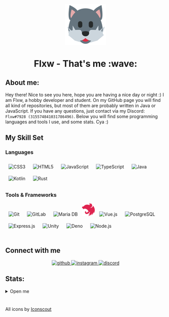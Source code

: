 <p align="center">
  <img width="128" height="128" src="https://github.com/zFlxw/zFlxw/blob/main/assets/mascot.png" alt="wolf mascot, I whish you could see it :(">  
</p>

<h1 align="center">Flxw - That's me :wave:</h1> 

## About me:
Hey there! Nice to see you here, hope you are having a nice day or night :) I am Flxw, a hobby developer and student. On my GitHub page you will find all kind of repositories, but most of them are probably written in Java or JavaScript. If you have any questions, just contact via my Discord: `Flxw#7928 (315574841031786496)`. Below you will find some programming languages and tools I use, and some stats. Cya :)


## My Skill Set

### Languages  
<div>  
<img style="margin: 10px" src="https://profilinator.rishav.dev/skills-assets/css3-original-wordmark.svg" alt="CSS3" height="50" />  
<img style="margin: 10px" src="https://profilinator.rishav.dev/skills-assets/html5-original-wordmark.svg" alt="HTML5" height="50" />  
<img style="margin: 10px" src="https://profilinator.rishav.dev/skills-assets/javascript-original.svg" alt="JavaScript" height="50" />  
<img style="margin: 10px" src="https://profilinator.rishav.dev/skills-assets/typescript-original.svg" alt="TypeScript" height="50" />  
<img style="margin: 10px" src="https://profilinator.rishav.dev/skills-assets/java-original-wordmark.svg" alt="Java" height="50" />  
<img style="margin: 10px" src="https://profilinator.rishav.dev/skills-assets/kotlinlang-icon.svg" alt="Kotlin" height="50" />  
<img style="margin: 10px" src="https://profilinator.rishav.dev/skills-assets/rust-plain.svg" alt="Rust" height="50" />  
</div>

### Tools & Frameworks  
<div>  
<img style="margin: 10px" src="https://profilinator.rishav.dev/skills-assets/git-scm-icon.svg" alt="Git" height="50" />  
<img style="margin: 10px" src="https://profilinator.rishav.dev/skills-assets/gitlab.svg" alt="GitLab" height="50" />  
<img style="margin: 10px" src="https://profilinator.rishav.dev/skills-assets/mariadb.png" alt="Maria DB" height="50" />
<img src="https://raw.githubusercontent.com/devicons/devicon/master/icons/nestjs/nestjs-plain.svg" alt="nestjs" width="40" height="40" />
<img style="margin: 10px" src="https://profilinator.rishav.dev/skills-assets/vuejs-original-wordmark.svg" alt="Vue.js" height="50" />  
<img style="margin: 10px" src="https://profilinator.rishav.dev/skills-assets/postgresql-original-wordmark.svg" alt="PostgreSQL" height="50" />  
<img style="margin: 10px" src="https://profilinator.rishav.dev/skills-assets/express-original-wordmark.svg" alt="Express.js" height="50" />  
<img style="margin: 10px" src="https://profilinator.rishav.dev/skills-assets/unity.png" alt="Unity" height="50" />  
<img style="margin: 10px" src="https://profilinator.rishav.dev/skills-assets/deno.svg" alt="Deno" height="50" />  
<img style="margin: 10px" src="https://profilinator.rishav.dev/skills-assets/nodejs-original-wordmark.svg" alt="Node.js" height="50" />  
</div>

<br/>  

## Connect with me  
<div align="center">
<a href="https://github.com/zFlxw" target="_blank">
<img src=https://img.shields.io/badge/github-%2324292e.svg?&style=for-the-badge&logo=github&logoColor=white alt=github />
</a>
<a href="https://instagram.com/i.am.flxw" target="_blank">
<img src=https://img.shields.io/badge/instagram-%23000000.svg?&style=for-the-badge&logo=instagram&logoColor=white alt=instagram />
<a href="https://discord.com" target="_blank">
  <img src="https://img.shields.io/badge/Discord-Flxw%237928-%235865F2?style=for-the-badge&logo=discord&logoColor=white" alt="discord" />
</a>  
</div>  

## Stats:
<details>
  <summary markdown="span">Open me</summary>
  
  ![My GitHub Stats](https://github-readme-stats.vercel.app/api?username=zFlxw&count_private=true&show_icons=true&theme=dracula)  
  
  ![My Top Languages](https://github-readme-stats.vercel.app/api/top-langs/?username=zFlxw&layout=compact&theme=darcula)

  ![My WakaTime Stats](https://github-readme-stats.vercel.app/api/wakatime?username=zFlxw&layout=compact&theme=darcula)

</details>

<h1></h1>
<p>All icons by <a href="https://iconscout.com/icons/" target="_blank">Iconscout</a></p>

